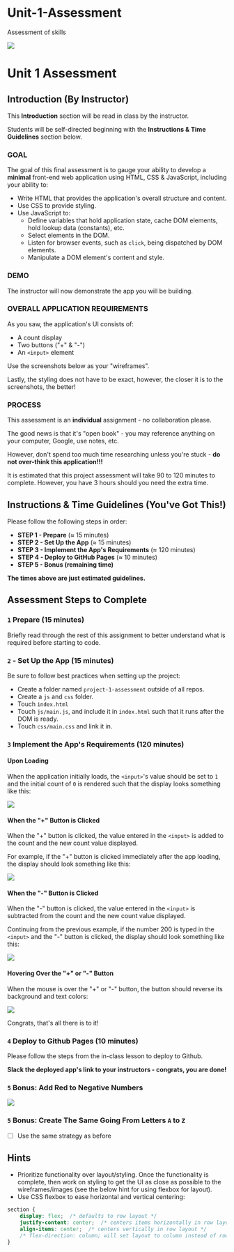 # Unit-1-Assessment
Assessment of skills 

<img src="https://i.imgur.com/sX12DTc.png">

# Unit 1 Assessment

## Introduction (By Instructor)

This **Introduction** section will be read in class by the instructor.


Students will be self-directed beginning with the **Instructions & Time Guidelines** section below.

### GOAL

The goal of this final assessment is to gauge your ability to develop a **minimal** front-end web application using HTML, CSS & JavaScript, including your ability to:

- Write HTML that provides the application's overall structure and content. 
- Use CSS to provide styling.
- Use JavaScript to:
	- Define variables that hold application state, cache DOM elements, hold lookup data (constants), etc.
	- Select elements in the DOM.
	- Listen for browser events, such as `click`, being dispatched by DOM elements.
	- Manipulate a DOM element's content and style. 

### DEMO

The instructor will now demonstrate the app you will be building.

### OVERALL APPLICATION REQUIREMENTS

As you saw, the application's UI consists of:

- A count display
- Two buttons ("+" & "-")
- An `<input>` element

Use the screenshots below as your "wireframes".

Lastly, the styling does not have to be exact, however, the closer it is to the screenshots, the better!

### PROCESS

This assessment is an **individual** assignment - no collaboration please.

The good news is that it's "open book" - you may reference anything on your computer, Google, use notes, etc. 

However, don't spend too much time researching unless you're stuck - **do not over-think this application!!!**

It is estimated that this project assessment will take 90 to 120 minutes to complete. However, you have 3 hours should you need the extra time.

## Instructions & Time Guidelines (You've Got This!)

Please follow the following steps in order:

- **STEP 1 - Prepare** (&asymp; 15 minutes)
- **STEP 2 - Set Up the App** (&asymp; 15 minutes)
- **STEP 3 - Implement the App's Requirements** (&asymp; 120 minutes)
- **STEP 4 - Deploy to GitHub Pages** (&asymp; 10 minutes)
- **STEP 5 - Bonus (remaining time)**

**The times above are just estimated guidelines.**

## Assessment Steps to Complete

### `1` Prepare (15 minutes)
 
Briefly read through the rest of this assignment to better understand what is required before starting to code.

### `2` - Set Up the App (15 minutes)

Be sure to follow best practices when setting up the project:

- Create a folder named `project-1-assessment` outside of all repos.
- Create a `js` and `css` folder.
- Touch `index.html`
- Touch `js/main.js`, and include it in `index.html` such that it runs after the DOM is ready.
- Touch `css/main.css` and link it in.

### `3` Implement the App's Requirements (120 minutes)

#### Upon Loading

When the application initially loads, the `<input>`'s value should be set to `1` and the initial count of `0` is rendered such that the display looks something like this:

<img src="https://i.imgur.com/nsLfnoG.png">

#### When the "+" Button is Clicked

When the "+" button is clicked, the value entered in the `<input>` is added to the count and the new count value displayed.

For example, if the "+" button is clicked immediately after the app loading, the display should look something like this:

<img src="https://i.imgur.com/xNdlBn2.png">

#### When the "-" Button is Clicked

When the "-" button is clicked, the value entered in the `<input>` is subtracted from the count and the new count value displayed.

Continuing from the previous example, if the number 200 is typed in the `<input>` and the "-" button is clicked, the display should look something like this:

<img src="https://i.imgur.com/QjtcAJT.png">

#### Hovering Over the "+" or "-" Button

When the mouse is over the "+" or "-" button, the button should reverse its background and text colors:

<img src="https://i.imgur.com/agT3aGX.png">

Congrats, that's all there is to it!

### `4` Deploy to Github Pages (10 minutes)

Please follow the steps from the in-class lesson to deploy to Github.

**Slack the deployed app's link to your instructors - congrats, you are done!**

### `5` Bonus: Add Red to Negative Numbers

<img src="https://i.imgur.com/LCSG1Wg.png">

### `5` Bonus: Create The Same Going From Letters `A` to `Z`

- [ ] Use the same strategy as before

## Hints

- Prioritize functionality over layout/styling. Once the functionality is complete, then work on styling to get the UI as close as possible to the wireframes/images (see the below hint for using flexbox for layout).
- Use CSS flexbox to ease horizontal and vertical centering:

```css
section {
	display: flex;  /* defaults to row layout */
	justify-content: center;  /* centers items horizontally in row layout */
	align-items: center;  /* centers vertically in row layout */
	/* flex-direction: column; will set layout to column instead of row */
}
```
